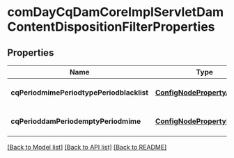 # comDayCqDamCoreImplServletDamContentDispositionFilterProperties

## Properties
Name | Type | Description | Notes
------------ | ------------- | ------------- | -------------
**cqPeriodmimePeriodtypePeriodblacklist** | [**ConfigNodePropertyArray**](ConfigNodePropertyArray.md) |  | [optional] [default to null]
**cqPerioddamPeriodemptyPeriodmime** | [**ConfigNodePropertyBoolean**](ConfigNodePropertyBoolean.md) |  | [optional] [default to null]

[[Back to Model list]](../README.md#documentation-for-models) [[Back to API list]](../README.md#documentation-for-api-endpoints) [[Back to README]](../README.md)


